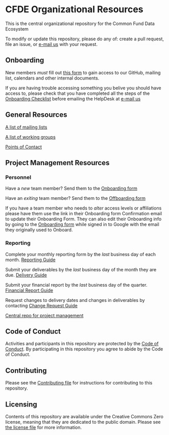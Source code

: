 # CFDE Organizational Resources

This is the central organizational repository for the Common Fund Data Ecosystem

To modify or update this repository, please do any of: create a pull
request, file an issue, or [e-mail us](mailto:autohelp+int+851+6545985337373134556@CFDE.groups.io) with your
request.

## Onboarding

New members *must* fill out [this form](https://forms.gle/H3ThBxzYYHdauaKJ8) to gain access to our 
GitHub, mailing list, calendars and other internal documents.

If you are having trouble accessing something you belive you should have access to, please check
that you have completed all the steps of the [Onboarding Checklist](OnboardingChecklist.md) before 
emailing the HelpDesk at [e-mail us](mailto:autohelp+int+851+6545985337373134556@CFDE.groups.io)

## General Resources

[A list of mailing lists](MailingLists.md)

[A list of working groups](WorkingGroups.md)

[Points of Contact](PointsOfContact.md)

## Project Management Resources

### Personnel

Have a *new* team member? Send them to the [Onboarding form](https://forms.gle/H3ThBxzYYHdauaKJ8)

Have an *exiting* team member? Send them to the [Offboarding form](https://forms.gle/TQMmwvSGaDCFuVXP9)

If you have a team member who needs to *alter* access levels or affiliations please have them use the link in their Onboarding form Confirmation email to update their Onboarding Form. They can also edit their Onboarding info by going to the [Onboarding form](https://forms.gle/H3ThBxzYYHdauaKJ8) while signed in to Google with the email they originally used to Onboard.

### Reporting

Complete your monthly reporting form by the *last* business day of each month. [Reporting Guide](https://github.com/nih-cfde/project-management/MonthlyReporting.md)

Submit your deliverables by the *last* business day of the month they are due. [Delivery Guide](https://github.com/nih-cfde/project-management/Delivery.md)

Submit your financial report by the *last* business day of the quarter. [Financial Report Guide](https://github.com/nih-cfde/project-management/FinancialReporting.md)

Request changes to delivery dates and changes in deliverables by contacting <bob> [Change Request Guide](https://github.com/nih-cfde/project-management/ChangeRequests.md)

[Central repo for project management](https://github.com/nih-cfde/project-management/)

## Code of Conduct

Activities and participants in this repository are protected by the
[Code of Conduct](./CODEOFCONDUCT.md). By participating in this
repository you agree to abide by the Code of Conduct.

## Contributing

Please see the [Contributing file](./CONTRIBUTING.md) for instructions
for contributing to this repository.

## Licensing

Contents of this repository are available under the Creative Commons
Zero license, meaning that they are dedicated to the public domain.
Please see [the license file](./LICENSE.md) for more information.
